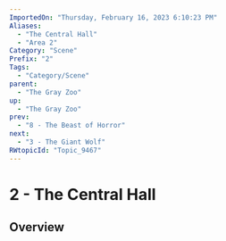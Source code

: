 ```yaml
---
ImportedOn: "Thursday, February 16, 2023 6:10:23 PM"
Aliases:
  - "The Central Hall"
  - "Area 2"
Category: "Scene"
Prefix: "2"
Tags:
  - "Category/Scene"
parent:
  - "The Gray Zoo"
up:
  - "The Gray Zoo"
prev:
  - "8 - The Beast of Horror"
next:
  - "3 - The Giant Wolf"
RWtopicId: "Topic_9467"
---
```

# 2 - The Central Hall
## Overview
